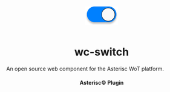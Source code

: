 <div align="center">
  <a href="https://asterisc.io" target="_blank" >
    <img height="50" src="src/assets/icon.svg" style="margin: 12px 0px">
  </a>

  <h1>wc-switch</h1>
</div>

An open source web component for the Asterisc WoT platform.

<div align="center">
  <h4>Asterisc© Plugin</h4>
</div>
